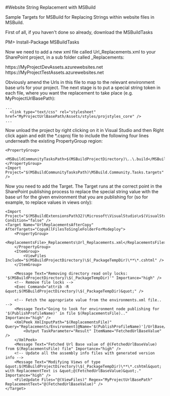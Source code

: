 #Website String Replacement with MSBuild

Sample Targets for MSBuild for Replacing Strings within website files in MSBuild.

First of all, if you haven't done so already, download the MSBuildTasks

  PM> Install-Package MSBuildTasks

Now we need to add a new xml file called Url_Replacements.xml to your SharePoint project, in a sub folder called _Replacements:

  <Replacements>
      <Environment Name="DevTenancy">
          <UrlBase>https://MyProjectDevAssets.azurewebsites.net</UrlBase>
      </Environment>
      <Environment Name="TestTenancy">
          <UrlBase>https://MyProjectTestAssets.azurewebsites.net</UrlBase>
      </Environment>
  </Replacements>

Obviously amend the Urls in this file to map to the relevant environment base urls for your project. The next stage is to put a special string token in each file, where you want the replacement to take place (e.g. MyProjectUrlBasePath):

	...
	  <link type="text/css" rel="stylesheet" href="MyProjectUrlBasePath/Assets/styles/projstyles_core" />
  	...

Now unload the project by right clicking on it in Visual Studio and then Right click again and edit the *.csproj file to include the following four lines underneath the existing PropertyGroup region:

	<PropertyGroup>
		<MSBuildCommunityTasksPath>$(MSBuildProjectDirectory)\..\.build</MSBuildCommunityTasksPath>
	</PropertyGroup>
	<Import Project="$(MSBuildCommunityTasksPath)\MSBuild.Community.Tasks.targets" />

Now you need to add the Target. The Target runs at the correct point in the SharePoint publishing process to replace the special string value with the base url for the given environment that you are publishing for (so for example, to replace values in views only):

	<Import Project="$(MSBuildExtensionsPath32)\Microsoft\VisualStudio\v$(VisualStudioVersion)\Web\Microsoft.Web.Publishing.targets" Condition="false" />
	<Target Name="UrlReplacementsAfterCopy" AfterTargets="CopyAllFilesToSingleFolderForMsdeploy">
		<PropertyGroup>
			<ReplacementsFile>_Replacements\Url_Replacements.xml</ReplacementsFile>
		</PropertyGroup>
		<ItemGroup>
			<ViewFiles Include="$(MSBuildProjectDirectory)\$(_PackageTempDir)\**\*.cshtml" />
		</ItemGroup>

		<Message Text="Removing directory read only locks: '$(MSBuildProjectDirectory)\$(_PackageTempDir)'" Importance="high" />
		<!-- Remove file locks -->
		<Exec Command="attrib -R &quot;$(MSBuildProjectDirectory)\$(_PackageTempDir)&quot;" />
		
		<!-- Fetch the appropriate value from the environments.xml file.. -->
		<Message Text="Going to look for environment node publishing for '$(PublishProfileName)' in file $(ReplacementsFile).." Importance="high" />
		<XmlPeek XmlInputPath="$(ReplacementsFile)" Query="Replacements/Environment[@Name='$(PublishProfileName)']/UrlBase/text()">
			<Output TaskParameter="Result" ItemName="FetchedUrlBaseValue" />
		</XmlPeek>
		<Message Text="Fetched Url Base value of @(FetchedUrlBaseValue) from $(ReplacementsFile) file" Importance="high" />
		<!-- Update all the assembly info files with generated version info -->
		<Message Text="Modifying Views of type &quot;$(MSBuildProjectDirectory)\$(_PackageTempDir)\**\*.cshtml&quot; with ReplacementText is &quot;@(FetchedUrlBaseValue)&quot;." Importance="high" />
		<FileUpdate Files="@(ViewFiles)" Regex="MyProjectUrlBasePath" ReplacementText="@(FetchedUrlBaseValue)" />
	</Target>
